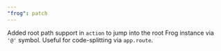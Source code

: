 ```yaml
---
"frog": patch
---
```


Added root path support in `action` to jump into the root Frog instance via `'@'` symbol. Useful for code-splitting via `app.route`.

